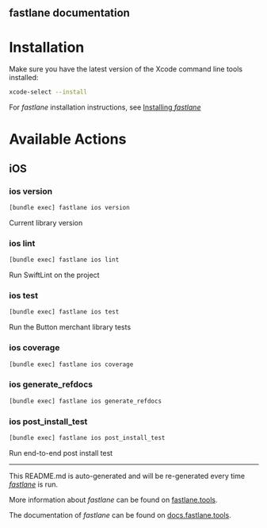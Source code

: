 fastlane documentation
----

# Installation

Make sure you have the latest version of the Xcode command line tools installed:

```sh
xcode-select --install
```

For _fastlane_ installation instructions, see [Installing _fastlane_](https://docs.fastlane.tools/#installing-fastlane)

# Available Actions

## iOS

### ios version

```sh
[bundle exec] fastlane ios version
```

Current library version

### ios lint

```sh
[bundle exec] fastlane ios lint
```

Run SwiftLint on the project

### ios test

```sh
[bundle exec] fastlane ios test
```

Run the Button merchant library tests

### ios coverage

```sh
[bundle exec] fastlane ios coverage
```



### ios generate_refdocs

```sh
[bundle exec] fastlane ios generate_refdocs
```



### ios post_install_test

```sh
[bundle exec] fastlane ios post_install_test
```

Run end-to-end post install test

----

This README.md is auto-generated and will be re-generated every time [_fastlane_](https://fastlane.tools) is run.

More information about _fastlane_ can be found on [fastlane.tools](https://fastlane.tools).

The documentation of _fastlane_ can be found on [docs.fastlane.tools](https://docs.fastlane.tools).
